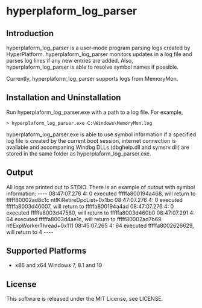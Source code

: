 hyperplaform_log_parser
========================

Introduction
-------------

hyperplaform_log_parser is a user-mode program parsing logs created by
HyperPlatform. hyperplaform_log_parser monitors updates in a log file and parses
log lines if any new entries are added. Also, hyperplaform_log_parser is able to
resolve symbol names if possible.

Currently, hyperplaform_log_parser supports logs from MemoryMon.


Installation and Uninstallation
--------------------------------

Run hyperplaform_log_parser.exe with a path to a log file. For example,

    > hyperplaform_log_parser.exe C:\Windows\MemoryMon.log

hyperplaform_log_parser.exe is able to use symbol information if a specified log
file is created by the current boot session, internet connection is available
and accompaning Windbg DLLs (dbghelp.dll and symsrv.dll) are stored in the same
folder as hyperplaform_log_parser.exe.


Output
-------

All logs are printed out to STDIO. There is an example of outout with symbol
information:
    ----
    08:47:07.276     4:    0 executed fffffa800194a468, will return to fffff80002ad8c1c nt!KiRetireDpcList+0x1bc
    08:47:07.276     4:    0 executed fffffa8003d46007, will return to fffffa800194a4ad
    08:47:07.276     4:    0 executed fffffa8003d47580, will return to fffffa8003d460b0
    08:47:07.291     4:   64 executed fffffa8003d4ae1c, will return to fffff80002ad7b69 nt!ExpWorkerThread+0x111
    08:45:07.265     4:   64 executed fffffa8002626629, will return to                4
    ----


Supported Platforms
----------------------
- x86 and x64 Windows 7, 8.1 and 10


License
--------
This software is released under the MIT License, see LICENSE.
